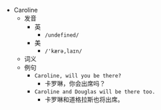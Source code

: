 - Caroline
  - 发音
    - 英
      - `/undefined/`
    - 美
      - `/'kærə,laɪn/`
  - 词义
  - 例句
    - `Caroline, will you be there?`
      - 卡罗琳，你会出席吗？
    - `Caroline and Douglas will be there too.`
      - 卡罗琳和道格拉斯也将出席。

